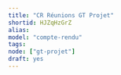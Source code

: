 ```yaml
---
title: "CR Réunions GT Projet"
shortid: HJZqHzGrZ
alias:
model: "compte-rendu"
tags:
node: ["gt-projet"]
draft: yes
---
```

